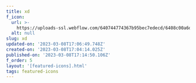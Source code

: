 ```yaml
---
title: xd
f_icon:
  url: >-
    https://uploads-ssl.webflow.com/640744774367b95bec7edecd/6408c00a6d94fe60173297cd_icon-xd.svg
  alt: null
slug: xd
updated-on: '2023-03-08T17:06:49.748Z'
created-on: '2023-03-08T17:04:14.025Z'
published-on: '2023-03-08T17:14:50.106Z'
f_order: 5
layout: '[featured-icons].html'
tags: featured-icons
---
```



